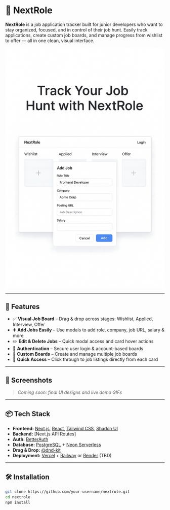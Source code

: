 # 🧭 NextRole

**NextRole** is a job application tracker built for junior developers who want to stay organized, focused, and in control of their job hunt. Easily track applications, create custom job boards, and manage progress from wishlist to offer — all in one clean, visual interface.

![nextrole-preview](./public/app-display.png)

---

## 🚀 Features

- ✅ **Visual Job Board** – Drag & drop across stages: Wishlist, Applied, Interview, Offer
- ➕ **Add Jobs Easily** – Use modals to add role, company, job URL, salary & more
- ✏️ **Edit & Delete Jobs** – Quick modal access and card hover actions
- 🔐 **Authentication** – Secure user login & account-based boards
- 🧠 **Custom Boards** – Create and manage multiple job boards
- 🔗 **Quick Access** – Click through to job listings directly from each card

---

## 📸 Screenshots

> _Coming soon: final UI designs and live demo GIFs_

---

## 📦 Tech Stack

- **Frontend:** [Next.js](https://nextjs.org/), [React](https://reactjs.org/), [Tailwind CSS](https://tailwindcss.com/), [Shadcn UI](https://ui.shadcn.com/)
- **Backend:** [Next.js API Routes]
- **Auth:** [BetterAuth](https://www.better-auth.com/)
- **Database:** [PostgreSQL](https://www.postgresql.org/) + [Neon Serverless](https://neon.com/)
- **Drag & Drop:** [@dnd-kit](https://dndkit.com/)
- **Deployment:** [Vercel](https://vercel.com/) + [Railway](https://railway.app/) or [Render](https://render.com/) (TBD)

---

## 🛠️ Installation

```bash
git clone https://github.com/your-username/nextrole.git
cd nextrole
npm install

